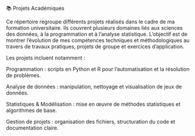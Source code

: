 📚 Projets Académiques

Ce répertoire regroupe différents projets réalisés dans le cadre de ma formation universitaire. Ils couvrent plusieurs domaines liés aux sciences des données, à la programmation et à l’analyse statistique.
L’objectif est de montrer l’évolution de mes compétences techniques et méthodologiques au travers de travaux pratiques, projets de groupe et exercices d’application.

Les projets incluent notamment :

Programmation : scripts en Python et R pour l’automatisation et la résolution de problèmes.

Analyse de données : manipulation, nettoyage et visualisation de jeux de données.

Statistiques & Modélisation : mise en œuvre de méthodes statistiques et algorithmes de base.

Gestion de projets : organisation des fichiers, structuration du code et documentation claire.

